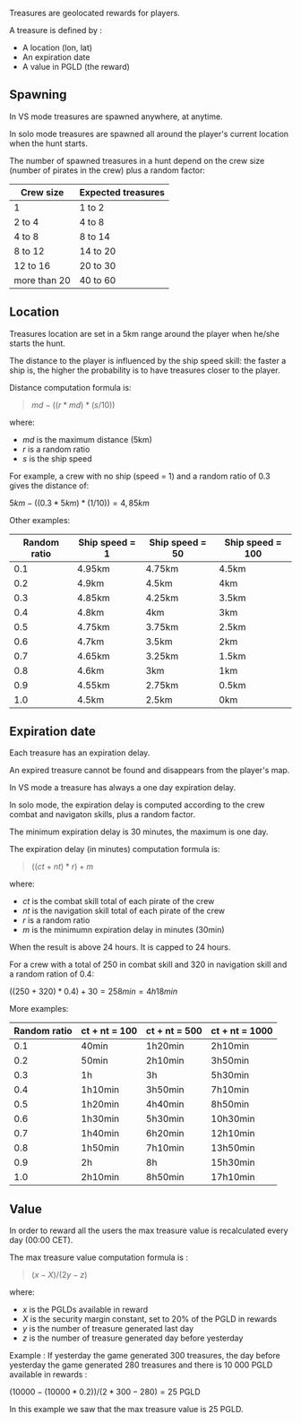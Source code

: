 Treasures are geolocated rewards for players.

A treasure is defined by :
- A location (lon, lat)
- An expiration date
- A value in PGLD (the reward)


## Spawning

In VS mode treasures are spawned anywhere, at anytime.

In solo mode treasures are spawned all around the player's current location when the hunt starts.

The number of spawned treasures in a hunt depend on the crew size (number of pirates in the crew) plus a random factor:

| Crew size    	| Expected treasures 	|
|--------------	|--------------------	|
| 1            	| 1 to 2             	|
| 2 to 4       	| 4 to 8             	|
| 4 to 8       	| 8 to 14            	|
| 8 to 12      	| 14 to 20           	|
| 12 to 16     	| 20 to 30           	|
| more than 20 	| 40 to 60           	|


## Location

Treasures location are set in a 5km range around the player when he/she starts the hunt.

The distance to the player is influenced by the ship speed skill: the faster a ship is, the higher the probability is to have treasures closer to the player.

Distance computation formula is:

> $md - ((r * md) * (s / 10))$

where:
- $md$ is the maximum distance (5km)
- $r$ is a random ratio
- $s$ is the ship speed

For example, a crew with no ship (speed = 1) and a random ratio of 0.3 gives the distance of:

$5km - ((0.3 * 5km) * (1 / 10)) = 4,85km$

Other examples:

| Random ratio 	| Ship speed = 1 	| Ship speed = 50 	| Ship speed = 100 	|
|--------------	|----------------	|-----------------	|------------------	|
| 0.1          	| 4.95km         	| 4.75km          	| 4.5km            	|
| 0.2          	| 4.9km          	| 4.5km           	| 4km             	|
| 0.3          	| 4.85km        	| 4.25km           	| 3.5km            	|
| 0.4          	| 4.8km            	| 4km             	| 3km              	|
| 0.5          	| 4.75km         	| 3.75km           	| 2.5km            	|
| 0.6          	| 4.7km         	| 3.5km            	| 2km              	|
| 0.7          	| 4.65km           	| 3.25km           	| 1.5km            	|
| 0.8          	| 4.6km            	| 3km              	| 1km             	|
| 0.9          	| 4.55km           	| 2.75km           	| 0.5km            	|
| 1.0          	| 4.5km            	| 2.5km            	| 0km              	|


## Expiration date

Each treasure has an expiration delay.

An expired treasure cannot be found and disappears from the player's map.

In VS mode a treasure has always a one day expiration delay.

In solo mode, the expiration delay is computed according to the crew combat and navigaton skills, plus a random factor.

The minimum expiration delay is 30 minutes, the maximum is one day.

The expiration delay (in minutes) computation formula is:

> $((ct + nt) * r) + m$

where:
- $ct$ is the combat skill total of each pirate of the crew
- $nt$ is the navigation skill total of each pirate of the crew
- $r$ is a random ratio
- $m$ is the minimumn expiration delay in minutes (30min)

When the result is above 24 hours. It is capped to 24 hours.

For a crew with a total of 250 in combat skill and 320 in navigation skill and a random ration of 0.4:

($(250 + 320) * 0.4) + 30 = 258min = 4h18min$

More examples:

| Random ratio 	| ct + nt = 100 	| ct + nt = 500 	| ct + nt = 1000 	|
|--------------	|---------------	|---------------	|----------------	|
| 0.1          	| 40min         	| 1h20min       	| 2h10min        	|
| 0.2          	| 50min         	| 2h10min       	| 3h50min        	|
| 0.3          	| 1h            	| 3h            	| 5h30min        	|
| 0.4          	| 1h10min       	| 3h50min       	| 7h10min        	|
| 0.5          	| 1h20min       	| 4h40min       	| 8h50min        	|
| 0.6          	| 1h30min       	| 5h30min       	| 10h30min       	|
| 0.7          	| 1h40min       	| 6h20min       	| 12h10min       	|
| 0.8          	| 1h50min       	| 7h10min       	| 13h50min       	|
| 0.9          	| 2h            	| 8h            	| 15h30min       	|
| 1.0          	| 2h10min       	| 8h50min       	| 17h10min       	|


## Value

In order to reward all the users the max treasure value is recalculated every day (00:00 CET). 

The max treasure value computation formula is :

> $(x - X) / (2y - z)$

where:
- $x$ is the PGLDs available in reward
- $X$ is the security margin constant, set to 20% of the PGLD in rewards
- $y$ is the number of treasure generated last day
- $z$ is the number of treasure generated day before yesterday

Example :
If yesterday the game generated 300 treasures, the day before yesterday the game generated 280 treasures and there is 10 000 PGLD available in rewards :

$(10 000 - (10 000 * 0.2)) / (2 * 300 - 280) = 25$ PGLD

In this example we saw that the max treasure value is 25 PGLD.
